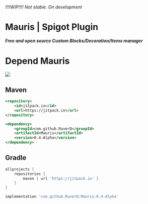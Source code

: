 ###### *!!!!WIP!!!!* Not stable. On development

# Mauris | Spigot Plugin
##### Free and open source Custom Blocks/Decoration/Items manager

# Depend Mauris
[![](https://jitpack.io/v/RuverQ/Mauris.svg)](https://jitpack.io/#RuverQ/Mauris)

## Maven
```xml
<repository>
    <id>jitpack.io</id>
    <url>https://jitpack.io</url>
</repository>

<dependency>
    <groupId>com.github.RuverQ</groupId>
    <artifactId>Mauris</artifactId>
    <version>0.4-Alpha</version>
</dependency>
```

## Gradle
```groovy
allprojects {
    repositories {
        maven { url 'https://jitpack.io' }
    }
}

implementation 'com.github.RuverQ:Mauris:0.4-Alpha'
```